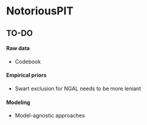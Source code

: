 # NotoriousPIT

## TO-DO

#### Raw data
- Codebook

#### Empirical priors
- Swart exclusion for NGAL needs to be more leniant

#### Modeling
- Model-agnostic approaches